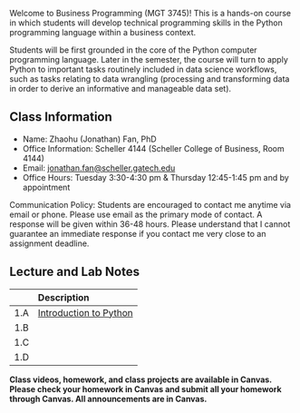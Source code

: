 Welcome to Business Programming (MGT 3745)! This is a hands-on course in which students will develop technical programming skills in the Python programming
language within a business context.

Students will be first grounded in the core of the Python computer programming language. Later in the semester, the course will turn to apply Python to important tasks routinely included in data science workflows, such as tasks relating to data wrangling (processing and transforming data in order to derive an informative and manageable data set).

<!---https://catalog.barnard.edu/barnard-college/courses-instruction/course-search/?term=3&level=4000%2C9999&pl=0&ph=10&college=BC--->


<!---While covering core concepts like univariate and multivariate forecasting/evaluation of forecasts are critical, I believe we should also cover topics like approaching a forecasting a problem, wrangling with time series data/objects, advanced topics like neural networks for time series, hierarchical data and practical issues when approaching a problem and implementing a solution.--->


<!---This is a course in the analysis of time series data with emphasis on appropriate choice of models for estimation, testing, and forecasting. Topics or methodologies covered include Univariate Box-Jenkins for fitting and forecasting time series; ARIMA models, stationarity and nonstationarity; diagnosing time series models; transformations; forecasting: point and interval forecasts; seasonal time series models; modeling volatility with ARCH, GARCH; modeling time series with trends; and other methods. --->



<!---Many materials are from [Dr. Yan Yu](https://business.uc.edu/faculty-and-research/departments/obais/faculty/yan-yu.html)’s class notes. --->
<!---Thanks for the contribution from previous Ph.D. students. --->
<!---http://jeffgoldsmith.com/IWAFDA/shortcourse_fosr.html --->
 
<!---Framework for approaching forecasting projects --->
<!---Understanding of traditional and modern approaches to forecasting --->
<!---Exposure to common challenges and how to overcome --->
## Class Information
* Name: Zhaohu (Jonathan) Fan, PhD
* Office Information: Scheller 4144 (Scheller College of Business, Room 4144) 
* Email: jonathan.fan@scheller.gatech.edu
* Office Hours: Tuesday 3:30-4:30 pm & Thursday 12:45-1:45 pm and by appointment
 
Communication Policy: Students are encouraged to contact me anytime via email or phone. Please use email as the primary mode of contact.  A response will be given within 36-48 hours.  Please understand that I cannot guarantee an immediate response if you contact me very close to an assignment deadline. 

## Lecture and Lab Notes


|              | Description                                                                                     | 
|   :----:     |      :---                                                                                       |      
| 1.A          |  [ Introduction to Python](1A_Introduction_to_Python.html)                           |   
| 1.B         |                            |   
| 1.C          |                          |   
| 1.D          |                          |   

**Class videos, homework, and class projects are available in Canvas. Please check your homework in Canvas and submit all your homework through Canvas. All announcements are in Canvas.** 

<!--- Dan Shah, Applied Forecasting--->
<!---Alexander K. Antony,  Forecasting methods--->

